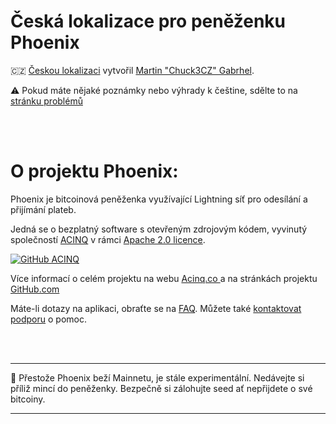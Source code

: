 # Česká lokalizace pro peněženku Phoenix
<p>
🇨🇿 <a href="https://github.com/Chuck3CZ/phoenix-kmm-Phoenix-CS-CZ">Českou lokalizaci</a> vytvořil <a href="https://github.com/Chuck3CZ/">Martin "Chuck3CZ" Gabrhel</a>.
</p>
<p>
⚠️ Pokud máte nějaké poznámky nebo výhrady k češtine, sdělte to na <a href="https://github.com/Chuck3CZ/phoenix-kmm-Phoenix-CS-CZ/issues"> stránku problémů </a>
</p>
<br>
<br>

# O projektu Phoenix:
<p>Phoenix je bitcoinová peněženka využívající Lightning síť
	pro odesílání a přijímání plateb.
</p>
<p>
Jedná se o bezplatný software s otevřeným zdrojovým kódem, vyvinutý společností
	<a href="https://phoenix.acinq.co">ACINQ</a> v rámci
	<a href="https://www.apache.org/licenses/LICENSE-2.0.txt">Apache 2.0 licence</a>.
</p>
	<a href="https://github.com/ACINQ/phoenix-kmm"><img src="https://github.com/ACINQ/phoenix-kmm/raw/master/.readme/phoenix_text.png" alt="GitHub ACINQ"></a>

<p>
Více informací o celém projektu na webu <a href="https://acinq.co/"> Acinq.co </a> a na stránkách projektu <a href="https://github.com/ACINQ/phoenix-kmm">GitHub.com</a>
<br>
</p>

<p>
	Máte-li dotazy na aplikaci, obraťte se na <a href="https://phoenix.acinq.co/faq">FAQ</a>.
	Můžete také <a href="https://phoenix.acinq.co/support">kontaktovat podporu</a> o pomoc.
</p>

<br>
<br>

---

🚧 Přestože Phoenix beží Mainnetu, je stále experimentální. Nedávejte si příliž mincí do peněženky. Bezpečně si zálohujte seed ať nepřijdete o své bitcoiny.

---
